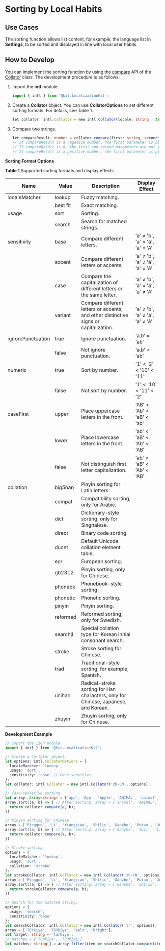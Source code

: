 # Sorting by Local Habits

## Use Cases

The sorting function allows list content, for example, the language list in **Settings**, to be sorted and displayed in line with local user habits.

## How to Develop

You can implement the sorting function by using the [compare](../reference/apis-localization-kit/js-apis-intl.md#compare8) API of the [Collator](../reference/apis-localization-kit/js-apis-intl.md#collator8) class. The development procedure is as follows:

1. Import the **intl** module.
   ```ts
   import { intl } from '@kit.LocalizationKit';
   ```

2. Create a **Collator** object.
   You can use **CollatorOptions** to set different sorting formats. For details, see Table 1.
   ```ts
   let collator: intl.Collator = new intl.Collator(locale: string | Array<string>, options?: CollatorOptions);
   ```

3. Compare two strings.
   ```ts
   let compareResult: number = collator.compare(first: string, second: string);
   // If compareResult is a negative number, the first parameter is placed before the second parameter.
   // If compareResult is 0, the first and second parameters are not sorted in sequence.
   // If compareResult is a positive number, the first parameter is placed after the second parameter.
   ```

**Sorting Format Options**

**Table 1** Supported sorting formats and display effects

| Name| Value| Description| Display Effect| 
| -------- | -------- | -------- | -------- |
| localeMatcher | lookup | Fuzzy matching.|  | 
|  | best fit | Exact matching.|  | 
| usage | sort | Sorting.|  | 
|  | search | Search for matched strings.|  | 
| sensitivity | base | Compare different letters.| 'a' ≠ 'b', 'a' = 'á', 'a' = 'A' | 
|  | accent | Compare different letters or accents.| 'a' ≠ 'b', 'a' ≠ 'á', 'a' = 'A' | 
|  | case | Compare the capitalization of different letters or the same letter.| 'a' ≠ 'b', 'a' = 'á', 'a' ≠ 'A' | 
|  | variant | Compare different letters or accents, and other distinctive signs or capitalization.| 'a' ≠ 'b', 'a' ≠ 'á', 'a' ≠ 'A' | 
| ignorePunctuation | true | Ignore punctuation.| 'a,b' = 'ab' | 
|  | false | Not ignore punctuation.| 'a,b' &lt; 'ab' | 
| numeric | true | Sort by number.| '1' &lt; '2' &lt; '10' &lt; '11' | 
|  | false | Not sort by number.| '1' &lt; '10' &lt; '11' &lt; '2' | 
| caseFirst | upper | Place uppercase letters in the front.| 'AB' &lt; 'Ab' &lt; 'aB' &lt; 'ab' | 
|  | lower | Place lowercase letters in the front.| 'ab' &lt; 'aB' &lt; 'Ab' &lt; 'AB' | 
|  | false | Not distinguish first letter capitalization.| 'ab' &lt; 'aB' &lt; 'Ab' &lt; 'AB' | 
| collation | big5han | Pinyin sorting for Latin letters.|  | 
|  | compat | Compatibility sorting, only for Arabic.|  | 
|  | dict | Dictionary-style sorting, only for Singhalese.|  | 
|  | direct | Binary code sorting.|  | 
|  | ducet | Default Unicode collation element table.|  | 
|  | eor | European sorting.|  | 
|  | gb2312 | Pinyin sorting, only for Chinese.|  | 
|  | phonebk | Phonebook-style sorting.|  | 
|  | phonetic | Phonetic sorting.|  | 
|  | pinyin | Pinyin sorting.|  | 
|  | reformed | Reformed sorting, only for Swedish.|  | 
|  | searchjl | Special collation type for Korean initial consonant search.|  | 
|  | stroke | Stroke sorting for Chinese.|  | 
|  | trad | Traditional-style sorting, for example, Spanish.|  | 
|  | unihan | Radical-stroke sorting for Han characters, only for Chinese, Japanese, and Korean.|  | 
|  | zhuyin | Zhuyin sorting, only for Chinese.|  | 

**Development Example**

```ts
// Import the i18n module.
import { intl } from '@kit.LocalizationKit';

// Create a Collator object.
let options: intl.CollatorOptions = {
  localeMatcher: 'lookup',
  usage: 'sort',
  sensitivity: 'case' // Case sensitive
};
let collator: intl.Collator = new intl.Collator('zh-CN', options);

// Case-sensitive sorting
let array: Array<string> = ['app', 'App', 'Apple', 'ANIMAL', 'animal', 'apple', 'APPLE'];
array.sort((a, b) => { // After sorting: array = ['animal', 'ANIMAL', 'app', 'App', 'apple', 'Apple', 'APPLE']
  return collator.compare(a, b);
})

// Pinyin sorting for Chinese
array = ['Pingguo', 'Li', 'Xiangjiao', 'Shiliu', 'Ganzhe', 'Putao', 'Juzi'];
array.sort((a, b) => { // After sorting: array = ['Ganzhe', 'Juzi', 'Li', 'Pingguo', 'Putao', 'Shiliu', 'Xiangjiao']
  return collator.compare(a, b);
})

// Stroke sorting
options = {
  localeMatcher: 'lookup',
  usage: 'sort',
  collation: 'stroke'
};
let strokeCollator: intl.Collator = new intl.Collator('zh-CN', options);
array = ['Pingguo', 'Li', 'Xiangjiao', 'Shiliu', 'Ganzhe', 'Putao', 'Juzi'];
array.sort((a, b) => { // After sorting: array = ['Ganzhe', 'Shiliu', 'Pingguo', 'Xiangjiao', 'Li', 'Putao', 'Juzi']
  return strokeCollator.compare(a, b);
})

// Search for the matched string.
options = {
  usage: 'search',
  sensitivity: 'base'
};
let searchCollator: intl.Collator = new intl.Collator('tr', options);
array = ['Türkiye', 'TüRkiye', 'salt', 'bright'];
let target: string = 'türkiye';
// matches = ['Türkiye', 'TüRkiye']
let matches: string[] = array.filter(item => searchCollator.compare(item, target) === 0); 
```
